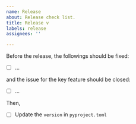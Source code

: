 ```yaml
---
name: Release
about: Release check list.
title: Release v
labels: release
assignees: ''

---
```


Before the release, the followings should be fixed:

- [ ] ...

and the issue for the key feature should be closed:

- [ ] ...

Then,

- [ ] Update the `version` in `pyproject.toml`
